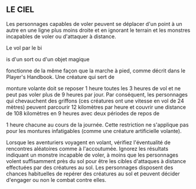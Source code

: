 ## LE CIEL


Les personnages capables de voler peuvent se déplacer d'un
point à un autre en une ligne plus moins droite et en ignorant
le terrain et les monstres incapables de voler ou d'attaquer
à distance.

Le vol par le bi

is d'un sort ou d'un objet magique

fonctionne de la même façon que la marche à pied, comme
décrit dans le Player's Handbook. Une créature qui sert de

monture volante doit se reposer 1 heure toutes les 3 heures
de vol et ne peut pas voler plus de 9 heures par jour. Par
conséquent, les personnages qui chevauchent des griffons
(ces créatures ont une vitesse en vol de 24 mètres) peuvent
parcourir 12 kilomètres par heure et couvrir une distance de
108 kilomètres en 9 heures avec deux périodes de repos de

1 heure chacune au cours de la journée. Cette restriction ne
s'applique pas pour les montures infatigables (comme une
créature artificielle volante).

Lorsque les aventuriers voyagent en volant, vérifiez
l'éventualité de rencontres aléatoires comme à l'accoutumée.
Ignorez les résultats indiquant un monstre incapable de
voler, à moins que les personnages volent suffisamment près
du sol pour être les cibles d'attaques à distance effectuées
par des créatures au sol. Les personnages disposent des
chances habituelles de repérer des créatures au sol et
peuvent décider d'engager ou non le combat contre elles.
